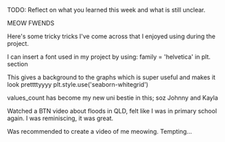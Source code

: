 TODO: Reflect on what you learned this week and what is still unclear.

MEOW FWENDS

Here's some tricky tricks I've come across that I enjoyed using during the project.

I can insert a font used in my project by using:
family = 'helvetica' in plt. section

This gives a background to the graphs which is super useful and makes it look prettttyyyy
plt.style.use('seaborn-whitegrid')

values_count has become my new uni bestie in this; soz Johnny and Kayla

Watched a BTN video about floods in QLD, felt like I was in primary school again. I was reminiscing, it was great.

Was recommended to create a video of me meowing. Tempting...
